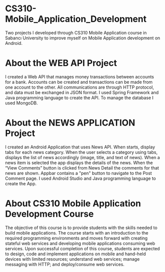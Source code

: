 # CS310-Mobile_Application_Development
Two projects I developed through CS310 Mobile Application course in Sabancı University to improve myself on Mobile Application development on Android.

# About the WEB API Project
I created a Web API that manages money transactions between accounts for a bank. Accounts can be created and transactions can be made from one account to the other. All communications are through HTTP protocol, and data must be exchanged in JSON format. I used Spring Framework and Java programming language to create the API. To manage the database I used MongoDB.

# About the NEWS APPLICATION Project

I created an Android Application that uses News API. When starts, display tabs for each news category.  When the user selects a category using tabs, displays the list of news accordingly (image, title, and text of news). When a news item is selected the app displays the details of the news. When the “View Comments” button is clicked from News Detail the comments for that news are shown. Appbar contains a "pen" button to navigate to the Post Comment page. I used Android Studio and Java programming language to create the App.
 

# About CS310 Mobile Application Development Course

The objective of this course is to provide students with the skills needed to build mobile applications. The course starts with an introduction to the required programming environments and moves forward with creating stateful web services and developing mobile applications consuming web services. Upon successful completion of this course, students are expected to design, code and implement applications on mobile and hand-held devices with limited resources; understand web services; manage messaging with HTTP; and deploy/consume web services.

